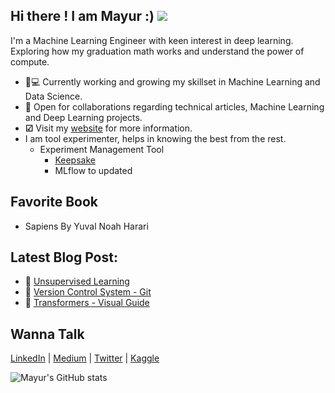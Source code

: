 ## Hi there ! I am Mayur :) ![](https://komarev.com/ghpvc/?username=Mayurji)



I'm a Machine Learning Engineer with keen interest in deep learning. Exploring how my graduation math works and understand the power of compute.

   * 👨💻 Currently working and growing my skillset in Machine Learning and Data Science.
   * 🤝 Open for collaborations regarding technical articles, Machine Learning and Deep Learning projects.
   * **☑** Visit my [website](https://mayurji.github.io/) for more information.
   * I am tool experimenter, helps in knowing the best from the rest.
     * Experiment Management Tool  
       - [Keepsake](https://github.com/Mayurji/Playing-with-Keepsake)
       - MLflow to updated

## Favorite Book
   * Sapiens By Yuval Noah Harari

## Latest Blog Post:
   * 📑 [Unsupervised Learning](mayurji.github.io/machine-learning/unsupervised%20Learning)
   * 📑 [Version Control System - Git](https://mayurji.github.io/blog/2021/04/01/VCS)
   * 📑 [Transformers - Visual Guide](https://mayurji.github.io/deep-learning/transformers)
   
   
   
  
   
## Wanna Talk 

 [LinkedIn](http://linkedin.com/in/mayur-jain-ds/) | [Medium](https://medium.com/@mayur87545) | [Twitter](https://twitter.com/mayur__22/) | [Kaggle](https://www.kaggle.com/mayurjain)
 
 ![Mayur's GitHub stats](https://github-readme-stats.vercel.app/api?username=mayurji&count_private=true&show_icons=true&theme=radical)
 
